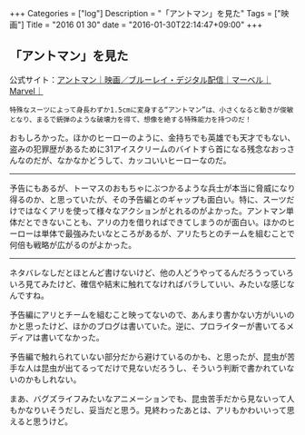 +++
Categories = ["log"]
Description = "「アントマン」を見た"
Tags = ["映画"]
Title = "2016 01 30"
date = "2016-01-30T22:14:47+09:00"
+++

## 「アントマン」を見た
公式サイト：[アントマン｜映画／ブルーレイ・デジタル配信｜マーベル｜Marvel｜](http://marvel.disney.co.jp/movie/antman.html)

```
特殊なスーツによって身長わずか1.5cmに変身する“アントマン”は、小さくなると動きが俊敏となり、まるで銃弾のような破壊力を得て、想像を絶する特殊能力を持つのだ！
```

おもしろかった。ほかのヒーローのように、金持ちでも英雄でも天才でもない、盗みの犯罪歴があるために31アイスクリームのバイトすら首になる残念なおっさんなのだが、なかなかどうして、カッコいいヒーローなのだ。

----

予告にもあるが、トーマスのおもちゃにぶつかるような兵士が本当に脅威になり得るのか、と思っていたが、その予告編とのギャップも面白い。特に、スーツだけではなくアリを使って様々なアクションがとれるのがよかった。アントマン単体だとできないことも、アリの力を借りればできてしまうのが面白い。ほかのヒーローは単体で最強みたいなところがあるが、アリたちとのチームを組むことで何倍も戦略が広がるのがよかった。

----

ネタバレなしだとほとんど書けないけど、他の人どうやってるんだろうっていろいろ見てみたけど、確信や結末に触れてなければバラしていい、みたいな感じなんですね。

予告編にアリとチームを組むこと映ってないので、あんまり書かない方がいいのかと思ったけど、ほかのブログは書いていた。逆に、プロライターが書いてるメディアは書いてなかった。

予告編で触れられていない部分だから避けているのかも、と思ったが、昆虫が苦手な人は昆虫が出てるってだけで見ないだろうし、そういう判断で書かれていないのかもしれない。

まあ、バグズライフみたいなアニメーションでも、昆虫苦手だから見ないって人もかなりいそうだし、妥当だと思う。見終わったあとは、アリもかわいいって思えると思うけど。